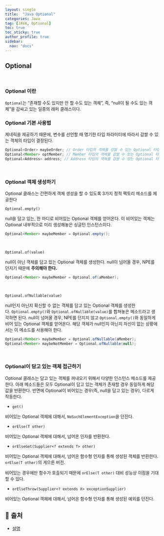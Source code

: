 ```yaml
---
layout: single
title:  "Java Optional"
categories: Java
tag: [JAVA, Optional]
toc: true
toc_sticky: true
author_profile: true
sidebar:
  nav: "docs"
---
```



## Optional
<br/>

### Optional 이란

`Optional`는 “존재할 수도 있지만 안 할 수도 있는 객체”, 즉, “null이 될 수도 있는 객체”을 감싸고 있는 일종의 래퍼 클래스이다.
<br/>

### Optional 기본 사용법

제네릭을 제공하기 때문에, 변수를 선언할 때 명기한 타입 파라미터에 따라서 감쌀 수 있는 객체의 타입이 결정된다.

```java
Optional<Order> maybeOrder; // Order 타입의 객체를 감쌀 수 있는 Optional 타입의 변수
Optional<Member> optMember; // Member 타입의 객체를 감쌀 수 있는 Optional 타입의 변수
Optional<Address> address; // Address 타입의 객체를 감쌀 수 있는 Optional 타입의 변수
```
<br/>

### Optional 객체 생성하기

Optional 클래스는 간편하게 객체 생성을 할 수 있도록 3가지 정적 팩토리 메소드를 제공한다

`Optional.empty()`

null을 담고 있는, 한 마디로 비어있는 Optional 객체를 얻어온다. 이 비어있는 객체는 Optional 내부적으로 미리 생성해놓은 싱글턴 인스턴스이다.

```java
Optional<Member> maybeMember = Optional.empty();
```
<br/>

`Optional.of(value)`

null이 아닌 객체를 담고 있는 Optional 객체를 생성한다. null이 넘어올 경우, NPE를 던지기 때문에 **주의해야 한다.**

```java
Optional<Member> maybeMember = Optional.of(aMember);
```
<br/>

`Optional.ofNullable(value)`

null인지 아닌지 확신할 수 없는 객체를 담고 있는 Optional 객체를 생성한다. `Optional.empty()`와 `Optional.ofNullable(value)`를 합쳐놓은 메소드라고 생각하면 된다. null이 넘어올 경우, NPE를 던지지 않고 `Optional.empty()`와 동일하게 비어 있는 Optional 객체를 얻어온다. 해당 객체가 null인지 아닌지 자신이 없는 상황에서는 이 메소드를 사용해야 한다.

```java
Optional<Member> maybeMember = Optional.ofNullable(aMember);
Optional<Member> maybeNotMember = Optional.ofNullable(null);
```
<br/>

### **Optional이 담고 있는 객체 접근하기**

Optional 클래스는 담고 있는 객체를 꺼내오기 위해서 다양한 인스턴스 메소드를 제공한다. 아래 메소드들은 모두 Optional이 담고 있는 객체가 존재할 경우 동일하게 해당 값을 반환한다. 반면에 Optional이 비어있는 경우(즉, null을 담고 있는 경우), 다르게 작동한다.

- `get()`

비어있는 Optional 객체에 대해서, `NoSuchElementException`을 던진다.

- `orElse(T other)`

비어있는 Optional 객체에 대해서, 넘어온 인자를 반환한다.

- `orElseGet(Supplier<? extends T> other)`

비어있는 Optional 객체에 대해서, 넘어온 함수형 인자를 통해 생성된 객체를 반환한다. `orElse(T other)`의 게으른 버전.

 비어있는 경우에만 함수가 호출되기 때문에 `orElse(T other)` 대비 성능상 이점을 기대할 수 있다.

- `orElseThrow(Supplier<? extends X> exceptionSupplier)`

비어있는 Optional 객체에 대해서, 넘어온 함수형 인자를 통해 생성된 예외를 던진다.


## 📑 출처
 - [설명](https://www.daleseo.com/java8-optional-after/)

